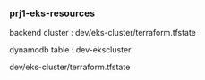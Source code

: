 ### prj1-eks-resources

backend cluster     :     dev/eks-cluster/terraform.tfstate

dynamodb table      :     dev-ekscluster


dev/eks-cluster/terraform.tfstate
